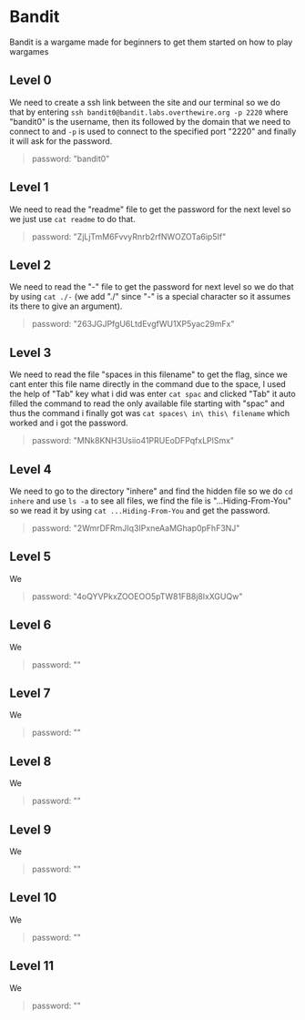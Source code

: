 # Bandit
Bandit is a wargame made for beginners to get them started on how to play wargames

## Level 0
We need to create a ssh link between the site and our terminal so we do that by entering `ssh bandit0@bandit.labs.overthewire.org -p 2220` where "bandit0" is the username, then its followed by the domain that we need to connect to and `-p` is used to connect to the specified port "2220" and finally it will ask for the password. 
> password: "bandit0" 

## Level 1
We need to read the "readme" file to get the password for the next level so we just use `cat readme` to do that. 
> password: "ZjLjTmM6FvvyRnrb2rfNWOZOTa6ip5If"

## Level 2
We need to read the "-" file to get the password for next level so we do that by using `cat ./-` (we add "./" since "-" is a special character so it assumes its there to give an argument). 
> password: "263JGJPfgU6LtdEvgfWU1XP5yac29mFx"

## Level 3
We need to read the file "spaces in this filename" to get the flag, since we cant enter this file name directly in the command due to the space, I used the help of "Tab" key what i did was enter `cat spac` and clicked "Tab" it auto filled the command to read the only available file starting with "spac" and thus the command i finally got was `cat spaces\ in\ this\ filename` which worked and i got the password.
> password: "MNk8KNH3Usiio41PRUEoDFPqfxLPlSmx"

## Level 4
We need to go to the directory "inhere" and find the hidden file so we do `cd inhere` and use `ls -a` to see all files, we find the file is "...Hiding-From-You" so we read it by using `cat ...Hiding-From-You` and get the password.
> password: "2WmrDFRmJIq3IPxneAaMGhap0pFhF3NJ"

## Level 5
We 
> password: "4oQYVPkxZOOEOO5pTW81FB8j8lxXGUQw"

## Level 6
We 
> password: ""

## Level 7
We 
> password: ""

## Level 8
We 
> password: ""

## Level 9
We 
> password: ""

## Level 10
We 
> password: ""

## Level 11
We 
> password: ""
